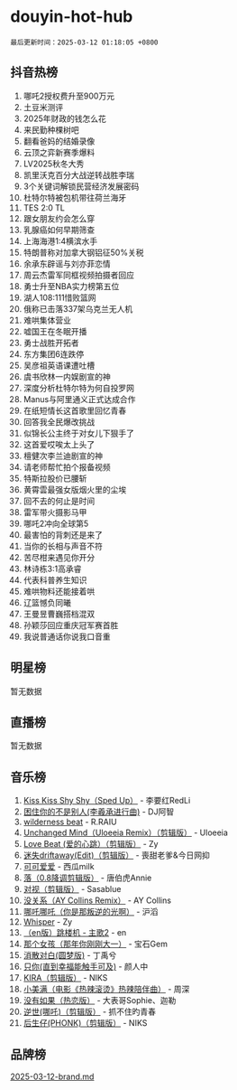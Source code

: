 # douyin-hot-hub

`最后更新时间：2025-03-12 01:18:05 +0800`

## 抖音热榜

1. 哪吒2授权费升至900万元
1. 土豆米测评
1. 2025年财政的钱怎么花
1. 来民勤种棵树吧
1. 翻看爸妈的结婚录像
1. 云顶之弈新赛季爆料
1. LV2025秋冬大秀
1. 凯里沃克百分大战逆转战胜李瑞
1. 3个关键词解锁民营经济发展密码
1. 杜特尔特被包机带往荷兰海牙
1. TES 2:0 TL
1. 跟女朋友约会怎么穿
1. 乳腺癌如何早期筛查
1. 上海海港1:4横滨水手
1. 特朗普称对加拿大钢铝征50%关税
1. 余承东辟谣与刘亦菲恋情
1. 周云杰雷军同框视频拍摄者回应
1. 勇士升至NBA实力榜第五位
1. 湖人108:111惜败篮网
1. 俄称已击落337架乌克兰无人机
1. 难哄集体营业
1. 嘘国王在冬眠开播
1. 勇士战胜开拓者
1. 东方集团6连跌停
1. 吴彦祖英语课遭吐槽
1. 虞书欣林一内娱剧宣的神
1. 深度分析杜特尔特为何自投罗网
1. Manus与阿里通义正式达成合作
1. 在纸短情长这首歌里回忆青春
1. 回答我全民爆改挑战
1. 似锦长公主终于对女儿下狠手了
1. 这首爱哎唉太上头了
1. 檀健次李兰迪剧宣的神
1. 请老师帮忙拍个报备视频
1. 特斯拉股价已腰斩
1. 黄霄雲最强女版烟火里的尘埃
1. 回不去的何止是时间
1. 雷军带火摄影马甲
1. 哪吒2冲向全球第5
1. 最害怕的背刺还是来了
1. 当你的长相与声音不符
1. 苦尽柑来遇见你开分
1. 林诗栋3:1高承睿
1. 代表科普养生知识
1. 难哄物料还能接着哄
1. 辽篮憾负同曦
1. 王曼昱曹巍搭档混双
1. 孙颖莎回应重庆冠军赛首胜
1. 我说普通话你说我口音重

## 明星榜

暂无数据

## 直播榜

暂无数据

## 音乐榜

1. [Kiss Kiss Shy Shy（Sped Up）](https://sf6-cdn-tos.douyinstatic.com/obj/tos-cn-ve-2774/oYpXDAeGgQK0zfPaji7iKUixpCXFGILeLGmvYA) - 李要红RedLi
1. [困住你的不是别人(李羲承进行曲)](https://sf3-cdn-tos.douyinstatic.com/obj/tos-cn-ve-2774/okWrrVL1iQGZbfHVeCPAe7IaerYfM2jEQi5mNI) - DJ阿智
1. [wilderness beat](https://sf3-cdn-tos.douyinstatic.com/obj/tos-cn-ve-2774/o0oBmODSFCpfFdLRGzAAFC2ah9AIMEQfAOueVE) - R.RAIU
1. [Unchanged Mind（Uloeeia Remix）（剪辑版）](https://sf3-cdn-tos.douyinstatic.com/obj/tos-cn-ve-2774/oIHYu1YfsziJqmggAqBsXOiiI2Y1QB6I61RsMW) - Uloeeia
1. [Love Beat  (爱的心跳）（剪辑版）](https://sf3-cdn-tos.douyinstatic.com/obj/tos-cn-ve-2774/oUlARwvEINIisZ9nCnKMZiYFGfCCYLtDADDBge) - Zy
1. [迷失driftaway(Edit)（剪辑版）](https://sf3-cdn-tos.douyinstatic.com/obj/tos-cn-ve-2774/ogaa1xGNeFO6FCaMgO8PzzAceEI4fBLDMi15H3) - 喪甜老爹&今日网抑
1. [可可爱爱](https://sf3-cdn-tos.douyinstatic.com/obj/tos-cn-ve-2774/0deb1e75aea643b9927ba26aaafa29dd) - 西瓜milk
1. [落（0.8降调剪辑版）](https://sf3-cdn-tos.douyinstatic.com/obj/tos-cn-ve-2774/ociN0WUv3APijBYr6DUmAHmdkZ5MjM6gIF3iA) - 唐伯虎Annie
1. [对视（剪辑版）](https://sf3-cdn-tos.douyinstatic.com/obj/tos-cn-ve-2774/ogKtIhiB0WfAa18F9z3uWODMtZi2ysB1VuAIsQ) - Sasablue
1. [没关系（AY Collins Remix）](https://sf3-cdn-tos.douyinstatic.com/obj/tos-cn-ve-2774/oIBbI5Ghw4zdUCQMJrDEFaAQilZP3EIDSi7MW) - AY Collins
1. [哪吒哪吒（你是那叛逆的光啊）](https://sf3-cdn-tos.douyinstatic.com/obj/tos-cn-ve-2774/oUkQCgCDnBanFehFEFQDxCQntAOIfp9gyZYFVo) - 沪滔
1. [Whisper](https://sf3-cdn-tos.douyinstatic.com/obj/tos-cn-ve-2774/oEeYKDxIDCFuArkftgkGqCnG7xZtRC2rEMKBQi) - Zy
1. [（en版）跳楼机 - 主歌2](https://sf3-cdn-tos.douyinstatic.com/obj/tos-cn-ve-2774/oklN6GvgQ2L8DpPeaAGf1gPeyKzjXFwHIwoCZv) - en
1. [那个女孩（那年你刚刚大一）](https://sf3-cdn-tos.douyinstatic.com/obj/tos-cn-ve-2774/o4IZw7TlivwiBBBMA2rIgWrGNIrjFroh6bPqQ) - 宝石Gem
1. [消散对白(圆梦版)](https://sf3-cdn-tos.douyinstatic.com/obj/tos-cn-ve-2774/og4jB5I5IizzoZVAAAzWgBMAsMDWoArfwBOiFs) - 丁禹兮
1. [只你(直到幸福能触手可及)](https://sf3-cdn-tos.douyinstatic.com/obj/tos-cn-ve-2774/o0lBkRDzFTeaVSUz3ZZSCBVtZ5DIMQGfgmEAuE) - 颜人中
1. [KIRA（剪辑版）](https://sf3-cdn-tos.douyinstatic.com/obj/tos-cn-ve-2774/o0Bq3TvdHqOfzihWrHyABMociuMA3Inwsbx9Wi) - NIKS
1. [小美满（电影《热辣滚烫》热辣陪伴曲）](https://sf3-cdn-tos.douyinstatic.com/obj/tos-cn-ve-2774/o0GAn2lSgfZIDUgtevCGDQYnFg4CwnrBaxbTZL) - 周深
1. [没有如果（热恋版）](https://sf3-cdn-tos.douyinstatic.com/obj/tos-cn-ve-2774/o4iETqbxIThtCXlBeV0DfAhZsbCFGhagYupnMx) - 大表哥Sophie、迦勒
1. [逆世(哪吒)（剪辑版）](https://sf3-cdn-tos.douyinstatic.com/obj/tos-cn-ve-2774/oMIEZAfEogrLnzfDWMBiZKCWuXIUFLtRDsOFWs) - 抓不住旳青春
1. [后生仔(PHONK)（剪辑版）](https://sf3-cdn-tos.douyinstatic.com/obj/tos-cn-ve-2774/o0TzmfumdQAJ1aGG9F5LfTXIYeGcqYKRPAeFdJ) - NIKS

## 品牌榜

[2025-03-12-brand.md](2025-03-12-brand.md)
